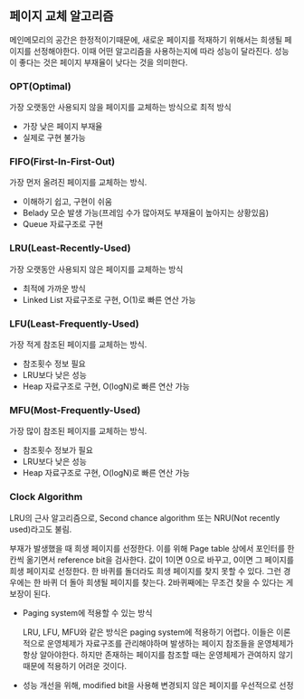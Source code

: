 ## 페이지 교체 알고리즘

메인메모리의 공간은 한정적이기때문에, 새로운 페이지를 적재하기 위해서는 희생될 페이지를 선정해야한다.
이때 어떤 알고리즘을 사용하는지에 따라 성능이 달라진다. 성능이 좋다는 것은 페이지 부재율이 낮다는 것을 의미한다.

### OPT(Optimal)

가장 오랫동안 사용되지 않을 페이지를 교체하는 방식으로 최적 방식

- 가장 낮은 페이지 부재율
- 실제로 구현 불가능

### FIFO(First-In-First-Out)

가장 먼저 올려진 페이지를 교체하는 방식.

- 이해하기 쉽고, 구현이 쉬움
- Belady 모순 발생 가능(프레임 수가 많아져도 부재율이 높아지는 상황있음)
- Queue 자료구조로 구현

### LRU(Least-Recently-Used)

가장 오랫동안 사용되지 않은 페이지를 교체하는 방식

- 최적에 가까운 방식
- Linked List 자료구조로 구현, O(1)로 빠른 연산 가능

### LFU(Least-Frequently-Used)

가장 적게 참조된 페이지를 교체하는 방식.

- 참조횟수 정보 필요
- LRU보다 낮은 성능
- Heap 자료구조로 구현, O(logN)로 빠른 연산 가능

### MFU(Most-Frequently-Used)

가장 많이 참조된 페이지를 교체하는 방식.

- 참조횟수 정보가 필요
- LRU보다 낮은 성능
- Heap 자료구조로 구현, O(logN)로 빠른 연산 가능

### Clock Algorithm

LRU의 근사 알고리즘으로, Second chance algorithm 또는 NRU(Not recently used)라고도 불림.

부재가 발생했을 때 희생 페이지를 선정한다. 이를 위해 Page table 상에서 포인터를 한 칸씩 옮기면서 reference bit을 검사한다. 값이 1이면 0으로 바꾸고, 0이면 그 페이지를 희생 페이지로 선정한다.
한 바퀴를 돌더라도 희생 페이지를 찾지 못할 수 있다. 그런 경우에는 한 바퀴 더 돌아 희생될 페이지를 찾는다.
2바퀴째에는 무조건 찾을 수 있다는 게 보장이 된다.

- Paging system에 적용할 수 있는 방식

  LRU, LFU, MFU와 같은 방식은 paging system에 적용하기 어렵다. 이들은 이론적으로 운영체제가 자료구조를 관리해야하며 발생하는 페이지 참조들을 운영체제가 항상 알아야한다. 하지만 존재하는 페이지를 참조할 때는 운영체제가 관여하지 않기 때문에 적용하기 어려운 것이다.

- 성능 개선을 위해, modified bit을 사용해 변경되지 않은 페이지를 우선적으로 선정

